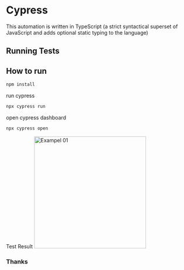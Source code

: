 # Cypress
This automation is written in TypeScript (a strict syntactical superset of JavaScript and adds optional static typing to the language)

## Running Tests

## How to run

```bash
npm install
```

run cypress
```bash
npx cypress run
```

open cypress dashboard
```bash
npx cypress open
```

Test Result 
<img width="306" alt="Exampel 01" src="https://user-images.githubusercontent.com/88923422/221061995-0445b4cc-27e2-48ec-84cf-cfdab33d01e0.png">



### Thanks

